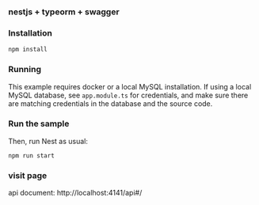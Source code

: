 ### nestjs + typeorm + swagger

### Installation

`npm install`

### Running

This example requires docker or a local MySQL installation.  If using a local MySQL database, see `app.module.ts` for credentials, and make sure there are matching credentials in the database and the source code.

### Run the sample

Then, run Nest as usual:

`npm run start`

### visit page

api document: http://localhost:4141/api#/
